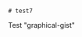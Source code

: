                                                                                                                                                                                                                                                                                                                                                                                           # test7
Test "graphical-gist"